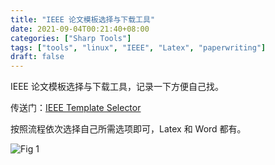 ```yaml
---
title: "IEEE 论文模板选择与下载工具"
date: 2021-09-04T00:21:40+08:00
categories: ["Sharp Tools"]
tags: ["tools", "linux", "IEEE", "Latex", "paperwriting"]
draft: false
---
```


IEEE 论文模板选择与下载工具，记录一下方便自己找。  

传送门：[IEEE Template Selector](https://template-selector.ieee.org/)

按照流程依次选择自己所需选项即可，Latex 和 Word 都有。  

![Fig 1](/images/2021/Sharp5/1.png)
